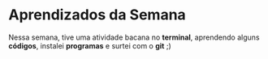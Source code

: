 # Aprendizados da Semana
Nessa semana, tive uma atividade bacana no **terminal**, aprendendo alguns **códigos**, instalei **programas** e surtei com o **git** ;)